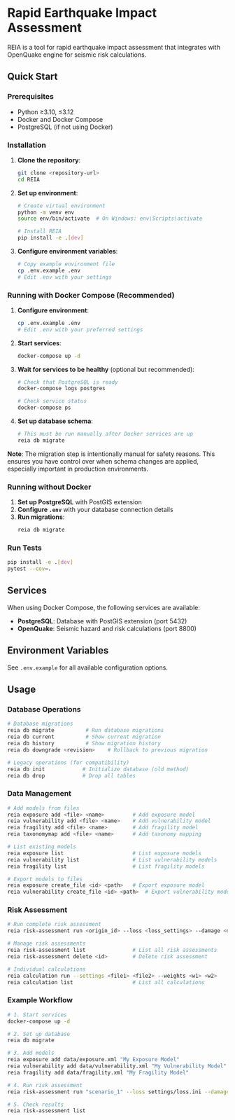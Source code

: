 # Rapid Earthquake Impact Assessment

REIA is a tool for rapid earthquake impact assessment that integrates with OpenQuake engine for seismic risk calculations.

## Quick Start

### Prerequisites

- Python ≥3.10, ≤3.12
- Docker and Docker Compose
- PostgreSQL (if not using Docker)

### Installation

1. **Clone the repository**:
   ```bash
   git clone <repository-url>
   cd REIA
   ```

2. **Set up environment**:
   ```bash
   # Create virtual environment
   python -m venv env
   source env/bin/activate  # On Windows: env\Scripts\activate
   
   # Install REIA
   pip install -e .[dev]
   ```

3. **Configure environment variables**:
   ```bash
   # Copy example environment file
   cp .env.example .env
   # Edit .env with your settings
   ```

### Running with Docker Compose (Recommended)

1. **Configure environment**:
   ```bash
   cp .env.example .env
   # Edit .env with your preferred settings
   ```

2. **Start services**:
   ```bash
   docker-compose up -d
   ```

3. **Wait for services to be healthy** (optional but recommended):
   ```bash
   # Check that PostgreSQL is ready
   docker-compose logs postgres
   
   # Check service status  
   docker-compose ps
   ```

4. **Set up database schema**:
   ```bash
   # This must be run manually after Docker services are up
   reia db migrate
   ```

**Note**: The migration step is intentionally manual for safety reasons. This ensures you have control over when schema changes are applied, especially important in production environments.

### Running without Docker

1. **Set up PostgreSQL** with PostGIS extension
2. **Configure `.env`** with your database connection details
3. **Run migrations**:
   ```bash
   reia db migrate
   ```

### Run Tests

```bash
pip install -e .[dev]
pytest --cov=.
```

## Services

When using Docker Compose, the following services are available:

- **PostgreSQL**: Database with PostGIS extension (port 5432)
- **OpenQuake**: Seismic hazard and risk calculations (port 8800)

## Environment Variables

See `.env.example` for all available configuration options.

## Usage

### Database Operations
```bash
# Database migrations
reia db migrate          # Run database migrations
reia db current          # Show current migration
reia db history          # Show migration history
reia db downgrade <revision>    # Rollback to previous migration

# Legacy operations (for compatibility)
reia db init            # Initialize database (old method)
reia db drop            # Drop all tables
```

### Data Management
```bash
# Add models from files
reia exposure add <file> <name>         # Add exposure model
reia vulnerability add <file> <name>    # Add vulnerability model
reia fragility add <file> <name>        # Add fragility model
reia taxonomymap add <file> <name>      # Add taxonomy mapping

# List existing models
reia exposure list                      # List exposure models
reia vulnerability list                 # List vulnerability models
reia fragility list                     # List fragility models

# Export models to files
reia exposure create_file <id> <path>   # Export exposure model
reia vulnerability create_file <id> <path>  # Export vulnerability model
```

### Risk Assessment
```bash
# Run complete risk assessment
reia risk-assessment run <origin_id> --loss <loss_settings> --damage <damage_settings>

# Manage risk assessments
reia risk-assessment list               # List all risk assessments
reia risk-assessment delete <id>        # Delete risk assessment

# Individual calculations
reia calculation run --settings <file1> <file2> --weights <w1> <w2>
reia calculation list                   # List all calculations
```

### Example Workflow
```bash
# 1. Start services
docker-compose up -d

# 2. Set up database
reia db migrate

# 3. Add models
reia exposure add data/exposure.xml "My Exposure Model"
reia vulnerability add data/vulnerability.xml "My Vulnerability Model"
reia fragility add data/fragility.xml "My Fragility Model"

# 4. Run risk assessment
reia risk-assessment run "scenario_1" --loss settings/loss.ini --damage settings/damage.ini

# 5. Check results
reia risk-assessment list
```
